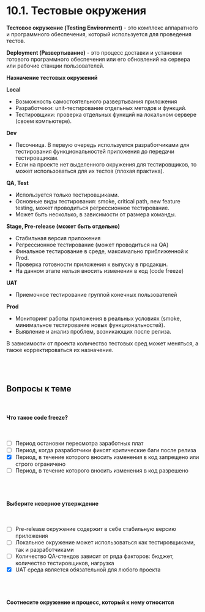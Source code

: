 # 10.1. Тестовые окружения

**Тестовое окружение (Testing Environment)** - это комплекс аппаратного и программного обеспечения, который используется для проведения тестов.

**Deployment (Развертывание)** - это процесс доставки и установки готового программного обеспечения или его обновлений на сервера или рабочие станции пользователей.

**Назначение тестовых окружений**

**Local**

- Возможность самостоятельного развертывания приложения
- Разработчики: unit-тестирование отдельных методов и функций.
- Тестировщики: проверка отдельных функций на локальном сервере (своем компьютере).

**Dev**

- Песочница. В первую очередь используется разработчиками для тестирования функциональностей приложения до передачи тестировщикам.
- Если на проекте нет выделенного окружения для тестировщиков, то может использоваться для их тестов (плохая практика).

**QA, Test**

- Используется только тестировщиками.
- Основные виды тестирования: smoke, critical path, new feature testing, может проводиться регрессионное тестирование.
- Может быть несколько, в зависимости от размера команды.

**Stage, Pre-release (может быть отдельно)**

- Стабильная версия приложения
- Регрессионное тестирование (может проводиться на QA)
- Финальное тестирование в среде, максимально приближенной к Prod.
- Проверка готовности приложения к выпуску в продакшн.
- На данном этапе нельзя вносить изменения в код (code freeze)

**UAT**

- Приемочное тестирование группой конечных пользователей

**Prod**

- Мониторинг работы приложения в реальных условиях (smoke, минимальное тестирование новых функциональностей).
- Выявление и анализ проблем, возникающих после релиза.

В зависимости от проекта количество тестовых сред может меняться, а также корректироваться их назначение.
<br>
<br>
<br>
<br>

<a id='task1'></a>
## Вопросы к теме
<br>

#### Что такое code freeze?
<br>

 -  [ ] Период остановки пересмотра заработных плат
 -  [ ] Период, когда разработчики фиксят критические баги после релиза
 -  [x] Период, в течение которого вносить изменения в код запрещено или строго ограничено
 -  [ ] Период, в течение которого вносить изменения в код разрешено
<br>
<br>

#### Выберите неверное утверждение
<br>

 -  [ ] Pre-release окружение содержит в себе стабильную версию приложения
 -  [ ] Локальное окружение может использоваться как тестировщиками, так и разработчиками
 -  [ ] Количество QA-стендов зависит от ряда факторов: бюджет, количество тестировщиков, нагрузка
 -  [x] UAT среда является обязательной для любого проекта
<br>
<br>

#### Соотнесите окружение и процесс, который к нему относится
<br>

<image src="/img/10.2. pic1.png" alt="">
